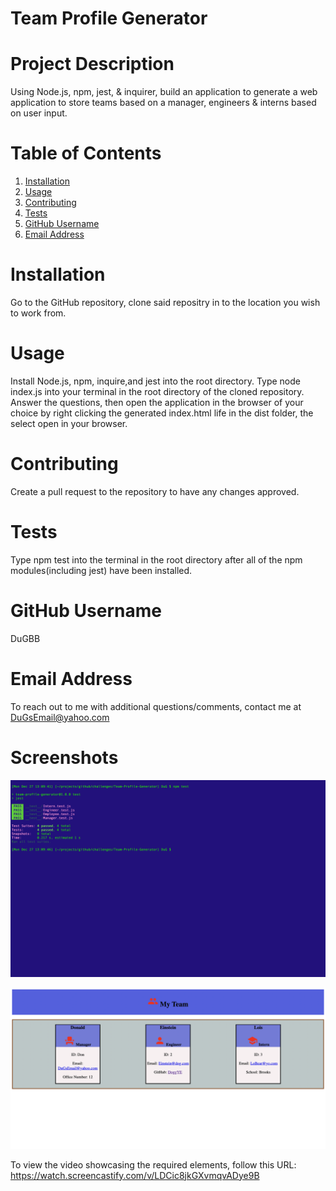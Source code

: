 # Team Profile Generator

  # Project Description  
  
  Using Node.js, npm, jest, & inquirer, build an application to generate a web application to store teams based on a manager, engineers & interns based on user input.

  # Table of Contents 
  
  1. [Installation](#installation)
  2. [Usage](#usage)
  3. [Contributing](#contributing)
  4. [Tests](#tests)
  5. [GitHub Username](#github-username)
  6. [Email Address](#email-address)

  # Installation 
  
  Go to the GitHub repository, clone said repositry in to the location you wish to work from.
  
  # Usage 
  
  Install Node.js, npm, inquire,and jest into the root directory. Type node index.js into your terminal in the root directory of the cloned repository. Answer the questions, then open the application in the browser of your choice by right clicking the generated index.html life in the dist folder, the select open in your browser.

  # Contributing 
  
  Create a pull request to the repository to have any changes approved.

  # Tests 
  
  Type npm test into the terminal in the root directory after all of the npm modules(including jest) have been installed.

  # GitHub Username 
  
  DuGBB

  # Email Address 
  
  To reach out to me with additional questions/comments, contact me at DuGsEmail@yahoo.com 

  # Screenshots
  ![Team-Profile-Generator](images/terminal.png?raw=true "Team-Profile-Generator")

  ![Team-Profile-Generator](images/Team.png?raw=true "Team-Profile-Generator")

  To view the video showcasing the required elements, follow this URL: https://watch.screencastify.com/v/LDCic8jkGXvmqvADye9B